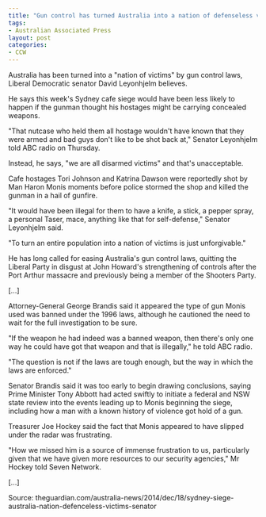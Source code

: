 ```yaml
---
title: "Gun control has turned Australia into a nation of defenseless victims, says senator"
tags:
- Australian Associated Press
layout: post
categories:
- CCW
---
```


Australia has been turned into a "nation of victims" by gun control laws, Liberal Democratic senator David Leyonhjelm believes.

He says this week's Sydney cafe siege would have been less likely to happen if the gunman thought his hostages might be carrying concealed weapons.

"That nutcase who held them all hostage wouldn't have known that they were armed and bad guys don't like to be shot back at," Senator Leyonhjelm told ABC radio on Thursday.

Instead, he says, "we are all disarmed victims" and that's unacceptable.

Cafe hostages Tori Johnson and Katrina Dawson were reportedly shot by Man Haron Monis moments before police stormed the shop and killed the gunman in a hail of gunfire.

"It would have been illegal for them to have a knife, a stick, a pepper spray, a personal Taser, mace, anything like that for self-defense," Senator Leyonhjelm said.

"To turn an entire population into a nation of victims is just unforgivable."

He has long called for easing Australia's gun control laws, quitting the Liberal Party in disgust at John Howard's strengthening of controls after the Port Arthur massacre and previously being a member of the Shooters Party.

\[...\]

Attorney-General George Brandis said it appeared the type of gun Monis used was banned under the 1996 laws, although he cautioned the need to wait for the full investigation to be sure.

"If the weapon he had indeed was a banned weapon, then there's only one way he could have got that weapon and that is illegally," he told ABC radio.

"The question is not if the laws are tough enough, but the way in which the laws are enforced."

Senator Brandis said it was too early to begin drawing conclusions, saying Prime Minister Tony Abbott had acted swiftly to initiate a federal and NSW state review into the events leading up to Monis beginning the siege, including how a man with a known history of violence got hold of a gun.

Treasurer Joe Hockey said the fact that Monis appeared to have slipped under the radar was frustrating.

"How we missed him is a source of immense frustration to us, particularly given that we have given more resources to our security agencies," Mr Hockey told Seven Network.

\[...\]

Source:
theguardian.com/australia-news/2014/dec/18/sydney-siege-australia-nation-defenceless-victims-senator
